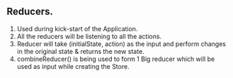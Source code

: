 ## Reducers.

1. Used during kick-start of the Application.
2. All the reducers will be listening to all the actions.
3. Reducer will take (initialState, action) as the input and perform changes in the original state & returns the new state.
4. combineReducer() is being used to form 1 Big reducer which will be used as input while creating the Store. 